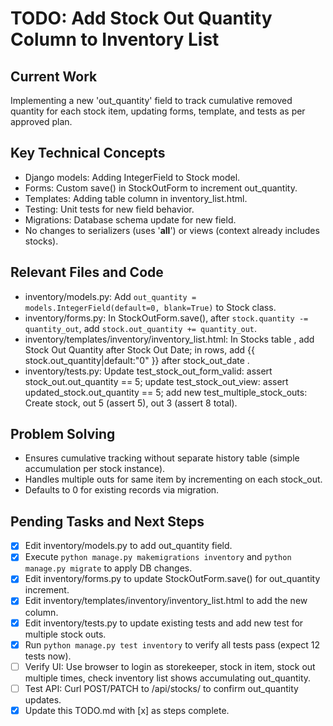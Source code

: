# TODO: Add Stock Out Quantity Column to Inventory List

## Current Work
Implementing a new 'out_quantity' field to track cumulative removed quantity for each stock item, updating forms, template, and tests as per approved plan.

## Key Technical Concepts
- Django models: Adding IntegerField to Stock model.
- Forms: Custom save() in StockOutForm to increment out_quantity.
- Templates: Adding table column in inventory_list.html.
- Testing: Unit tests for new field behavior.
- Migrations: Database schema update for new field.
- No changes to serializers (uses '__all__') or views (context already includes stocks).

## Relevant Files and Code
- inventory/models.py: Add `out_quantity = models.IntegerField(default=0, blank=True)` to Stock class.
- inventory/forms.py: In StockOutForm.save(), after `stock.quantity -= quantity_out`, add `stock.out_quantity += quantity_out`.
- inventory/templates/inventory/inventory_list.html: In Stocks table <thead>, add <th>Stock Out Quantity</th> after <th>Stock Out Date</th>; in <tbody> rows, add <td>{{ stock.out_quantity|default:"0" }}</td> after stock_out_date <td>.
- inventory/tests.py: Update test_stock_out_form_valid: assert stock_out.out_quantity == 5; update test_stock_out_view: assert updated_stock.out_quantity == 5; add new test_multiple_stock_outs: Create stock, out 5 (assert 5), out 3 (assert 8 total).

## Problem Solving
- Ensures cumulative tracking without separate history table (simple accumulation per stock instance).
- Handles multiple outs for same item by incrementing on each stock_out.
- Defaults to 0 for existing records via migration.

## Pending Tasks and Next Steps
- [x] Edit inventory/models.py to add out_quantity field.
- [x] Execute `python manage.py makemigrations inventory` and `python manage.py migrate` to apply DB changes.
- [x] Edit inventory/forms.py to update StockOutForm.save() for out_quantity increment.
- [x] Edit inventory/templates/inventory/inventory_list.html to add the new column.
- [x] Edit inventory/tests.py to update existing tests and add new test for multiple stock outs.
- [x] Run `python manage.py test inventory` to verify all tests pass (expect 12 tests now).
- [ ] Verify UI: Use browser to login as storekeeper, stock in item, stock out multiple times, check inventory list shows accumulating out_quantity.
- [ ] Test API: Curl POST/PATCH to /api/stocks/ to confirm out_quantity updates.
- [x] Update this TODO.md with [x] as steps complete.
